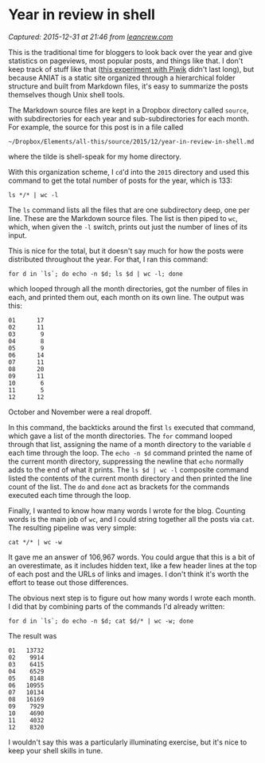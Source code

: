 # Year in review in shell

_Captured: 2015-12-31 at 21:46 from [leancrew.com](http://leancrew.com/all-this/2015/12/year-in-review-in-shell/)_

This is the traditional time for bloggers to look back over the year and give statistics on pageviews, most popular posts, and things like that. I don't keep track of stuff like that ([this experiment with Piwik](http://leancrew.com/all-this/2015/08/non-google-analytics/) didn't last long), but because ANIAT is a static site organized through a hierarchical folder structure and built from Markdown files, it's easy to summarize the posts themselves though Unix shell tools.

The Markdown source files are kept in a Dropbox directory called `source`, with subdirectories for each year and sub-subdirectories for each month. For example, the source for this post is in a file called
    
    
    ~/Dropbox/Elements/all-this/source/2015/12/year-in-review-in-shell.md

where the tilde is shell-speak for my home directory.

With this organization scheme, I `cd`'d into the `2015` directory and used this command to get the total number of posts for the year, which is 133:
    
    
    ls */* | wc -l

The `ls` command lists all the files that are one subdirectory deep, one per line. These are the Markdown source files. The list is then piped to `wc`, which, when given the `-l` switch, prints out just the number of lines of its input.

This is nice for the total, but it doesn't say much for how the posts were distributed throughout the year. For that, I ran this command:
    
    
    for d in `ls`; do echo -n $d; ls $d | wc -l; done

which looped through all the month directories, got the number of files in each, and printed them out, each month on its own line. The output was this:
    
    
    01      17
    02      11
    03       9
    04       8
    05       9
    06      14
    07      11
    08      20
    09      11
    10       6
    11       5
    12      12

October and November were a real dropoff.

In this command, the backticks around the first `ls` executed that command, which gave a list of the month directories. The `for` command looped through that list, assigning the name of a month directory to the variable `d` each time through the loop. The `echo -n $d` command printed the name of the current month directory, suppressing the newline that `echo` normally adds to the end of what it prints. The `ls $d | wc -l` composite command listed the contents of the current month directory and then printed the line count of the list. The `do` and `done` act as brackets for the commands executed each time through the loop.

Finally, I wanted to know how many words I wrote for the blog. Counting words is the main job of `wc`, and I could string together all the posts via `cat`. The resulting pipeline was very simple:
    
    
    cat */* | wc -w

It gave me an answer of 106,967 words. You could argue that this is a bit of an overestimate, as it includes hidden text, like a few header lines at the top of each post and the URLs of links and images. I don't think it's worth the effort to tease out those differences.

The obvious next step is to figure out how many words I wrote each month. I did that by combining parts of the commands I'd already written:
    
    
    for d in `ls`; do echo -n $d; cat $d/* | wc -w; done

The result was
    
    
    01   13732
    02    9914
    03    6415
    04    6529
    05    8148
    06   10955
    07   10134
    08   16169
    09    7929
    10    4690
    11    4032
    12    8320

I wouldn't say this was a particularly illuminating exercise, but it's nice to keep your shell skills in tune.
